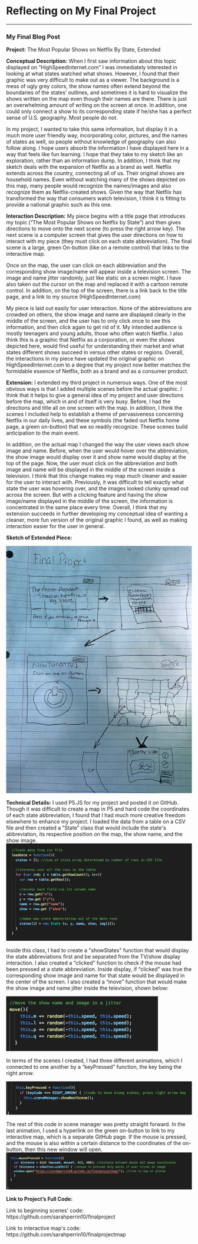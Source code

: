 # Reflecting on My Final Project
------

### My Final Blog Post

<b>Project:</b>
The Most Popular Shows on Netflix By State, Extended

<b>Conceptual Description:</b>
When I first saw information about this topic displayed on “HighSpeedInternet.com” I was immediately interested in looking at what states watched what shows. However, I found that their graphic was very difficult to make out as a viewer. The background is a mess of ugly grey colors, the show names often extend beyond the boundaries of the states’ outlines, and sometimes it is hard to visualize the shows written on the map even though their names are there. There is just an overwhelming amount of writing on the screen at once. In addition, one could only connect a show to its corresponding state if he/she has a perfect sense of U.S. geography. Most people do not.

In my project, I wanted to take this same information, but display it in a much more user friendly way, incorporating color, pictures, and the names of states as well, so people without knowledge of geography can also follow along. I hope users absorb the information I have displayed here in a way that feels like fun learning. I hope that they take to my sketch like an exploration, rather than an information dump. In addition, I think that my sketch deals with the expansion of Netflix as a brand as well. Netflix extends across the country, connecting all of us. Their original shows are household names. Even without watching many of the shows depicted on this map, many people would recognize the names/images and also recognize them as Netflix-created shows. Given the way that Netflix has transformed the way that consumers watch television, I think it is fitting to provide a national graphic such as this one.

<b>Interaction Description:</b>
My piece begins with a title page that introduces my topic (“The Most Popular Shows on Netflix by State”) and then gives directions to move onto the next scene (to press the right arrow key). The next scene is a computer screen that gives the user directions on how to interact with my piece (they must click on each state abbreviation). The final scene is a large, green On-button (like on a remote control) that links to the interactive map.

Once on the map, the user can click on each abbreviation and the  corresponding show image/name will appear inside a television screen. The image and name jitter randomly, just like static on a screen might. I have also taken out the cursor on the map and replaced it with a cartoon remote control. In addition, on the top of the screen, there is a link back to the title page, and a link to my source (HighSpeedInternet.com)

My piece is laid out easily for user interaction. None of the abbreviations are crowded on others, the show image and name are displayed clearly in the middle of the screen, and the user has to only click once to see this information, and then click again to get rid of it. My intended audience is mostly teenagers and young adults, those who often watch Netflix. I also think this is a graphic that Netflix as a corporation, or even the shows depicted here, would find useful for understanding their market and what states different shows succeed in versus other states or regions. Overall, the interactions in my piece have updated the original graphic on HighSpeedInternet.com to a degree that my project now better matches the formidable essence of Netflix, both as a brand and as a consumer product.

<b>Extension:</b>
I extended my third project in numerous ways. One of the most obvious ways is that I added multiple scenes before the actual graphic. I think that it helps to give a general idea of my project and user directions before the map, which in and of itself is very busy. Before, I had the directions and title all on one screen with the map. In addition, I think the scenes I included help to establish a theme of pervasiveness concerning Netflix in our daily lives, and these symbols (the faded out Netflix home page, a green on-button) that we so readily recognize. These scenes build anticipation to the main event.

In addition, on the actual map I changed the way the user views each show image and name. Before, when the user would hover over the abbreviation, the show image would display over it and show name would display at the top of the page. Now, the user must click on the abbreviation and both image and name will be displayed in the middle of the screen inside a television. I think that this change makes my map much cleaner and easier for the user to interact with. Previously, it was difficult to tell exactly what state the user was hovering over, and the images looked clunky spread out across the screen. But with a clicking feature and having the show image/name displayed in the middle of the screen, the information is concentrated in the same place every time. Overall, I think that my extension succeeds in further developing my conceptual idea of wanting a cleaner, more fun version of the original graphic I found, as well as making interaction easier for the user in general.

<b>Sketch of Extended Piece:</b>

![Sarah Perrin](images/outline.png?raw=true "Sarah Perrin") 


<b>Technical Details:</b>
I used P5.JS for my project and posted it on GitHub. Though it was difficult to create a map in P5 and hard code the coordinates of each state abbreviation, I found that I had much more creative freedom elsewhere to enhance my project. I loaded the data from a table on a CSV file and then created a “State” class that would include the state's abbreviation, its respective position on the map, the show name, and the show image. 
![Sarah Perrin](images/screenshot3.png?raw=true "Sarah Perrin")

Inside this class, I had to create a "showStates" function that would display the state abbreviations first and be separated from the TV/show display interaction. I also created a “clicked” function to check if the mouse had been pressed at a state abbreviation. Inside display, if “clicked” was true the corresponding show image and name for that state would be displayed in the center of the screen. I also created a “move” function that would make the show image and name jitter inside the television, shown below:

![Sarah Perrin](images/screenshot2.png?raw=true "Sarah Perrin")

In terms of the scenes I created, I had three different animations, which I connected to one another by a “keyPressed” function, the key being the right arrow.

![Sarah Perrin](images/screenshot1.png?raw=true "Sarah Perrin")

The rest of this code in scene manager was pretty straight forward. In the last animation, I used a hyperlink on the green on-button to link to my interactive map, which is a separate GitHub page. If the mouse is pressed, and the mouse is also within a certain distance to the coordinates of the on-button, then this new window will open. 
![Sarah Perrin](images/screenshot4.png?raw=true "Sarah Perrin")


<b>Link to Project’s Full Code:</b>
<p>Link to beginning scenes' code: https://github.com/sarahperrin10/finalproject </p>
<p> Link to interactive map's code: https://github.com/sarahperrin10/finalprojectmap</p>
